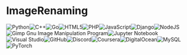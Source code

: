 # ImageRenaming
![Python](https://img.shields.io/badge/python-3670A0?style=plastic&logo=python&logoColor=ffdd54)![C++](https://img.shields.io/badge/c++-%2300599C.svg?style=plastic&logo=c%2B%2B&logoColor=white)![Go](https://img.shields.io/badge/go-%2300ADD8.svg?style=plastic&logo=go&logoColor=white)![HTML5](https://img.shields.io/badge/html5-%23E34F26.svg?style=plastic&logo=html5&logoColor=white)![PHP](https://img.shields.io/badge/php-%23777BB4.svg?style=plastic&logo=php&logoColor=white)![JavaScript](https://img.shields.io/badge/javascript-%23323330.svg?style=plastic&logo=javascript&logoColor=%23F7DF1E)![Django](https://img.shields.io/badge/django-%23092E20.svg?style=plastic&logo=django&logoColor=white)![NodeJS](https://img.shields.io/badge/node.js-6DA55F?style=plastic&logo=node.js&logoColor=white)![Gimp Gnu Image Manipulation Program](https://img.shields.io/badge/Gimp-657D8B?style=plastic&logo=gimp&logoColor=FFFFFF)![Jupyter Notebook](https://img.shields.io/badge/jupyter-%23FA0F00.svg?style=plastic&logo=jupyter&logoColor=white)![Visual Studio](https://img.shields.io/badge/Visual%20Studio-5C2D91.svg?style=plastic&logo=visual-studio&logoColor=white)![GitHub](https://img.shields.io/badge/github-%23121011.svg?style=plastic&logo=github&logoColor=white)![Discord](https://img.shields.io/badge/Mirk`#`6460-%237289DA.svg?style=plastic&logo=discord&logoColor=white)![Coursera](https://img.shields.io/badge/Coursera-%230056D2.svg?style=plastic&logo=Coursera&logoColor=white)![DigitalOcean](https://img.shields.io/badge/DigitalOcean-%230167ff.svg?style=plastic&logo=digitalOcean&logoColor=white)![MySQL](https://img.shields.io/badge/mysql-%2300f.svg?style=plastic&logo=mysql&logoColor=white)![PyTorch](https://img.shields.io/badge/PyTorch-%23EE4C2C.svg?style=plastic&logo=PyTorch&logoColor=white)

